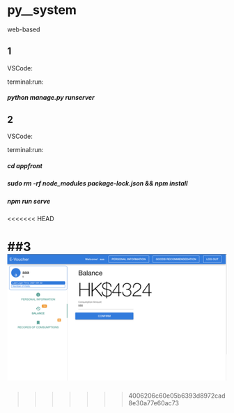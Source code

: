 # py__system
web-based



## 1
VSCode:

terminal:run:

##### python manage.py runserver

## 2
VSCode:

terminal:run:

##### cd appfront

##### sudo rm -rf node_modules package-lock.json && npm install

##### npm run serve
<<<<<<< HEAD

##3
![avatar](image/1.png)
=======
>>>>>>> 4006206c60e05b6393d8972cad8e30a77e60ac73
